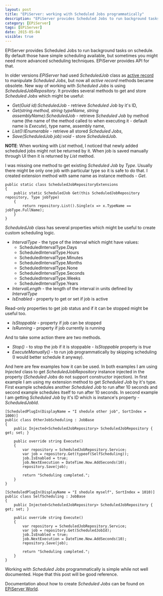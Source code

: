 ```yaml
---
layout: post
title: "EPiServer: working with Scheduled Jobs programmatically"
description: "EPiServer provides Scheduled Jobs to run background tasks on schedule. By default those have simple scheduling available, but sometimes you might need more advanced scheduling techniques. EPiServer provides API for that."
category: [EPiServer]
tags: [EPiServer]
date: 2015-05-04
visible: true
---
```


<p class="lead">
EPiServer provides Scheduled Jobs to run background tasks on schedule. By default those have simple scheduling available, but sometimes you might need more advanced scheduling techniques. EPiServer provides API for that.
</p>

In older versions _EPiServer_ had used _ScheduledJob_ class as [active record](http://en.wikipedia.org/wiki/Active_record_pattern) to manipulate _Scheduled Jobs_, but now all _active record_ methods became obsolete. New way of working with _Scheduled Jobs_ is using _ScheduledJobRepository_. It provides several methods to get and store _Scheduled Jobs_ which might be useful:

* _Get(Guid id):ScheduledJob_ - retrieve _Scheduled Job_ by it's ID,
* _Get(string method, string typeName, string assemblyName):ScheduledJob_ - retrieve _Scheduled Job_ by method name (the name of the method called to when executing it - default name is _Execute_), type name, assembly name,
* _List():IEnumerable<ScheduledJob>_ - retrieve all stored _Scheduled Jobs_,
* _Save(ScheduledJob job):void_ - store _ScheduledJob_.

**NOTE**: When working with _List_ method, I noticed that newly added scheduled jobs might not be returned by it. When job is saved manually through UI then it is returned by _List_ method.

I was missing one method to get existing _Scheduled Job_ by _Type_. Usually there might be only one job with particular type so it is safe to do that. I created extension method with same name as instance methods - _Get_.

    public static class ScheduledJobRepositoryExtensions
    {
        public static ScheduledJob Get(this ScheduledJobRepository repository, Type jobType)
        {
            return repository.List().Single(x => x.TypeName == jobType.FullName);
        }
    }

_ScheduledJob_ class has several properties which might be useful to create custom scheduling logic.
* _IntervalType_ - the type of the interval which might have values:
    - ScheduledIntervalType.Days
    - ScheduledIntervalType.Hours
    - ScheduledIntervalType.Minutes
    - ScheduledIntervalType.Months
    - ScheduledIntervalType.None
    - ScheduledIntervalType.Seconds
    - ScheduledIntervalType.Weeks
    - ScheduledIntervalType.Years
* _IntervalLength_ - the length of the interval in units defined by _IntervalType_
* _IsEnabled_ - property to get or set if job is active

Read-only properties to get job status and if it can be stopped might be useful too.
* _IsStoppable_ - property if job can be stopped
* _IsRunning_ - property if job currently is running

And to take some action there are two methods.
* _Stop()_ - to stop the job if it is stoppable - _IsStoppable_ property is _true_
* _ExecuteManually()_ - to run job programmatically by skipping scheduling (I would better schedule it anyway).

And here are few examples how it can be used. In both examples I am using _Injected_ class to get _ScheduledJobRepository_ instance injected in the property (_Scheduled Jobs_ do not support constructor injection). In first example I am using my extension method to get _Scheduled Job_ by it's type. First example schedules another _Scheduled Job_ to run after 10 seconds and second example schedules itself to run after 10 seconds. In second example I am getting _Scheduled Job_ by it's ID which is instance's property - _ScheduledJobId_.

    [ScheduledPlugIn(DisplayName = "I shedule other job", SortIndex = 1000)]
    public class OtherJobScheduling : JobBase
    {
        public Injected<ScheduledJobRepository> ScheduledJobRepository { get; set; }

        public override string Execute()
        {
            var repository = ScheduledJobRepository.Service;
            var job = repository.Get(typeof(SelfScheduling));
            job.IsEnabled = true;
            job.NextExecution = DateTime.Now.AddSeconds(10);
            repository.Save(job);

            return "Scheduling completed.";
        }
    }

    [ScheduledPlugIn(DisplayName = "I shedule myself", SortIndex = 1010)]
    public class SelfScheduling : JobBase
    {
        public Injected<ScheduledJobRepository> ScheduledJobRepository { get; set; }

        public override string Execute()
        {
            var repository = ScheduledJobRepository.Service;
            var job = repository.Get(ScheduledJobId);
            job.IsEnabled = true;
            job.NextExecution = DateTime.Now.AddSeconds(10);
            repository.Save(job);

            return "Scheduling completed.";
        }
    }

Working with _Scheduled Jobs_ programmatically is simple while not well documented. Hope that this post will be good reference.

Documentation about how to create _Scheduled Jobs_ can be found on [EPiServer World](http://world.episerver.com/documentation/Items/Developers-Guide/EPiServer-CMS/8/Scheduled-jobs/Scheduled-jobs/).